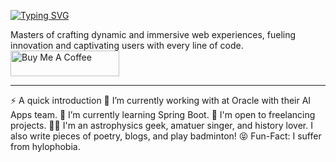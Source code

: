 <a href="https://git.io/typing-svg"><img src="https://readme-typing-svg.demolab.com?font=Fira+Code&pause=1000&width=435&lines=Hi+there+!!+it's+been+while+%F0%9F%91%8B" alt="Typing SVG" /></a>


Masters of crafting dynamic and immersive web experiences, fueling innovation and captivating users with every line of code.
<a href="https://www.buymeacoffee.com/johnwilliams" target="_blank"><img src="https://cdn.buymeacoffee.com/buttons/default-orange.png" alt="Buy Me A Coffee" height="41" width="174"></a>

---
⚡️ A quick introduction
🔭 I’m currently working with at Oracle with their AI Apps team.
🌱 I’m currently learning Spring Boot.
💼 I'm open to freelancing projects.
🤟🏻 I'm an astrophysics geek, amatuer singer, and history lover. I also write pieces of poetry, blogs, and play badminton!
😝 Fun-Fact: I suffer from hylophobia.
